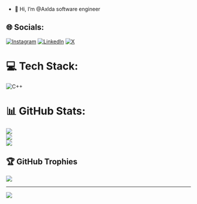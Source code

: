 - 👋 Hi, I’m @Axlda
     software engineer


<!---
Axlda/Axlda is a ✨ special ✨ repository because its `README.md` (this file) appears on your GitHub profile.
You can click the Preview link to take a look at your changes.
--->


## 🌐 Socials:
[![Instagram](https://img.shields.io/badge/Instagram-%23E4405F.svg?logo=Instagram&logoColor=white)](https://instagram.com/abodjalal_) [![LinkedIn](https://img.shields.io/badge/LinkedIn-%230077B5.svg?logo=linkedin&logoColor=white)](https://linkedin.com/in/AbdulkaderJalal) [![X](https://img.shields.io/badge/X-black.svg?logo=X&logoColor=white)](https://x.com/abodjalal_) 

# 💻 Tech Stack:
![C++](https://img.shields.io/badge/c++-%2300599C.svg?style=for-the-badge&logo=c%2B%2B&logoColor=white)
# 📊 GitHub Stats:
![](https://github-readme-stats.vercel.app/api?username=axlda&theme=merko&hide_border=false&include_all_commits=false&count_private=false)<br/>
![](https://nirzak-streak-stats.vercel.app/?user=axlda&theme=merko&hide_border=false)<br/>
![](https://github-readme-stats.vercel.app/api/top-langs/?username=axlda&theme=merko&hide_border=false&include_all_commits=false&count_private=false&layout=compact)

## 🏆 GitHub Trophies
![](https://github-profile-trophy.vercel.app/?username=axlda&theme=radical&no-frame=true&no-bg=false&margin-w=4)

---
[![](https://visitcount.itsvg.in/api?id=axlda&icon=4&color=0)](https://visitcount.itsvg.in)

<!-- Proudly created with GPRM ( https://gprm.itsvg.in ) -->
